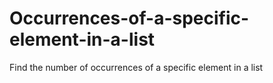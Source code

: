 # Occurrences-of-a-specific-element-in-a-list
Find the number of occurrences of a specific element in a list
